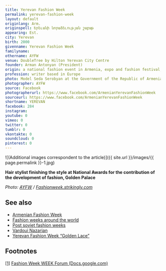 ```yaml
---
title: Yerevan Fashion Week
permalink: yerevan-fashion-week
layout: default
originlang: Arm.
originspell: Երեւանի նորաձեւության շաբաթ
appearing: Est.
city: Yerevan
birth: 2000
givenname: Yerevan Fashion Week
familyname:
othername: AYFW
venue: DoubleTree by Hilton Yerevan City Centre
founder: Arman Antonyan (President)
origin: a national fashion event in Armenia, expo and fashion festival, also held a national awards for the contribution of the development of fashion events. Based in Yerevan, founded in 2000 by Arman Antonyan
profession: writer based in Europe
photo: Model Seda Serobyan at the Government of the Republic of Armenia during AYFW catwalks in 2017
photographer: AYFW
source: Facebook
photographerurl: https://www.facebook.com/ArmenianYerevanFashionWeek
sourceurl: https://www.facebook.com/ArmenianYerevanFashionWeek
shortname: YEREVAN
facebook: 284
instagram: 
youtube: 0
vimeo: 0
twitter: 0
tumblr: 0
vkontakte: 0
soundcloud: 0
pinterest: 0
---
```


![(Additional images correspondent to the article)]({{ site.url }}/images/{{ page.permalink }}-1.jpg)

**Hair stylist finishing the style at National Awards for the contribution of the development of fashion, Golden Palace**

*Photo: [AYFW](fashionweek.strikingly.com) / [Fashionweek.strikingly.com](fashionweek.strikingly.com)*


## See also

+ [Armenian Fashion Week](armenian-fashion-week)
+ [Fashion weeks around the world](fashion-weeks-around-the-world)
+ [Post soviet fashion weeks](post-soviet-fashion-weeks)
+ [Vardoui Nazarian](vardoui-nazarian)
+ [Yerevan Fashion Week “Golden Lace”](yerevan-fashion-week-golden-lace)



## Footnotes

[[1]](#a1) <span id="f1"></span> [Fashion Week WEEK Forum (Docs.google.com)](https://docs.google.com/forms/d/e/1FAIpQLScy7ZmXMJ0XstLk-osNyBW_iZncRw0xDIKAWRP98WNkPP_MYQ/viewform)
